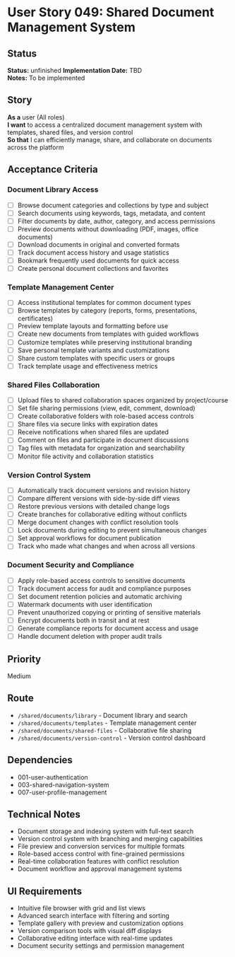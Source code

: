 # User Story 049: Shared Document Management System

## Status
**Status:** unfinished
**Implementation Date:** TBD  
**Notes:** To be implemented

## Story
**As a** user (All roles)  
**I want** to access a centralized document management system with templates, shared files, and version control  
**So that** I can efficiently manage, share, and collaborate on documents across the platform

## Acceptance Criteria

### Document Library Access
- [ ] Browse document categories and collections by type and subject
- [ ] Search documents using keywords, tags, metadata, and content
- [ ] Filter documents by date, author, category, and access permissions
- [ ] Preview documents without downloading (PDF, images, office documents)
- [ ] Download documents in original and converted formats
- [ ] Track document access history and usage statistics
- [ ] Bookmark frequently used documents for quick access
- [ ] Create personal document collections and favorites

### Template Management Center
- [ ] Access institutional templates for common document types
- [ ] Browse templates by category (reports, forms, presentations, certificates)
- [ ] Preview template layouts and formatting before use
- [ ] Create new documents from templates with guided workflows
- [ ] Customize templates while preserving institutional branding
- [ ] Save personal template variants and customizations
- [ ] Share custom templates with specific users or groups
- [ ] Track template usage and effectiveness metrics

### Shared Files Collaboration
- [ ] Upload files to shared collaboration spaces organized by project/course
- [ ] Set file sharing permissions (view, edit, comment, download)
- [ ] Create collaborative folders with role-based access controls
- [ ] Share files via secure links with expiration dates
- [ ] Receive notifications when shared files are updated
- [ ] Comment on files and participate in document discussions
- [ ] Tag files with metadata for organization and searchability
- [ ] Monitor file activity and collaboration statistics

### Version Control System
- [ ] Automatically track document versions and revision history
- [ ] Compare different versions with side-by-side diff views
- [ ] Restore previous versions with detailed change logs
- [ ] Create branches for collaborative editing without conflicts
- [ ] Merge document changes with conflict resolution tools
- [ ] Lock documents during editing to prevent simultaneous changes
- [ ] Set approval workflows for document publication
- [ ] Track who made what changes and when across all versions

### Document Security and Compliance
- [ ] Apply role-based access controls to sensitive documents
- [ ] Track document access for audit and compliance purposes
- [ ] Set document retention policies and automatic archiving
- [ ] Watermark documents with user identification
- [ ] Prevent unauthorized copying or printing of sensitive materials
- [ ] Encrypt documents both in transit and at rest
- [ ] Generate compliance reports for document access and usage
- [ ] Handle document deletion with proper audit trails

## Priority
Medium

## Route
- `/shared/documents/library` - Document library and search
- `/shared/documents/templates` - Template management center
- `/shared/documents/shared-files` - Collaborative file sharing
- `/shared/documents/version-control` - Version control dashboard

## Dependencies
- 001-user-authentication
- 003-shared-navigation-system
- 007-user-profile-management

## Technical Notes
- Document storage and indexing system with full-text search
- Version control system with branching and merging capabilities
- File preview and conversion services for multiple formats
- Role-based access control with fine-grained permissions
- Real-time collaboration features with conflict resolution
- Document workflow and approval management systems

## UI Requirements
- Intuitive file browser with grid and list views
- Advanced search interface with filtering and sorting
- Template gallery with preview and customization options
- Version comparison tools with visual diff displays
- Collaborative editing interface with real-time updates
- Document security settings and permission management
